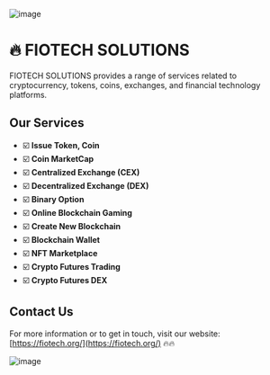 ![image](https://github.com/user-attachments/assets/21b4933b-c7ed-4ff9-a259-e40f59f4b33f)

# 🔥 FIOTECH SOLUTIONS

FIOTECH SOLUTIONS provides a range of services related to cryptocurrency, tokens, coins, exchanges, and financial technology platforms.

## Our Services

- ☑️ **Issue Token, Coin**
- ☑️ **Coin MarketCap**
- ☑️ **Centralized Exchange (CEX)**
- ☑️ **Decentralized Exchange (DEX)**
- ☑️ **Binary Option**
- ☑️ **Online Blockchain Gaming**
- ☑️ **Create New Blockchain**
- ☑️ **Blockchain Wallet**
- ☑️ **NFT Marketplace**
- ☑️ **Crypto Futures Trading**
- ☑️ **Crypto Futures DEX**

## Contact Us

For more information or to get in touch, visit our website: [https://fiotech.org/](https://fiotech.org/) 🔥🔥

![image](https://github.com/user-attachments/assets/ab192d52-bab0-4f3e-b8a4-2aac5f081f1b)

